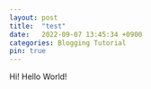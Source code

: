 ```yaml
---
layout: post
title:  "test"
date:   2022-09-07 13:45:34 +0900
categories: Blogging Tutorial
pin: true
---
```

Hi! Hello World!